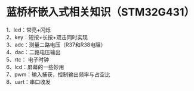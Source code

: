 # 蓝桥杯嵌入式相关知识（STM32G431）
1、led：常亮+闪烁  
2、key：短按+长按+双击同时实现  
3、adc：测量二路电压（R37和R38电阻）  
4、dac：二路电压输出  
5、rtc： 电子时钟   
6、lcd：屏幕的一些妙用  
7、pwm：输入捕获，控制输出频率与占空比  
8、uart：串口收发  

